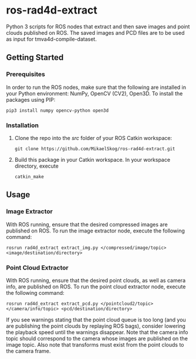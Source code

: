 # ros-rad4d-extract
Python 3 scripts for ROS nodes that extract and then save images and point clouds published on ROS. The saved images and PCD files are to be used as input for tmva4d-compile-dataset.

## Getting Started
### Prerequisites
In order to run the ROS nodes, make sure that the following are installed in your Python environment: NumPy, OpenCV (CV2), Open3D. To install the packages using PIP:
```
pip3 install numpy opencv-python open3d
```

### Installation
1. Clone the repo into the _src_ folder of your ROS Catkin workspace:
   ```
   git clone https://github.com/MikaelSkog/ros-rad4d-extract.git
   ```
2. Build this package in your Catkin workspace. In your workspace directory, execute
   ```
   catkin_make
   ```

## Usage
### Image Extractor
With ROS running, ensure that the desired compressed images are published on ROS. To run the image extractor node, execute the following command:
```
rosrun rad4d_extract extract_img.py </compressed/image/topic> <image/destination/directory>
```
### Point Cloud Extractor
With ROS running, ensure that the desired point clouds, as well as camera info, are published on ROS. To run the point cloud extractor node, execute the following command:
```
rosrun rad4d_extract extract_pcd.py </pointcloud2/topic> </camera/info/topic> <pcd/destination/directory>
```
If you see warnings stating that the point cloud queue is too long (and you are publishing the point clouds by replaying ROS bags), consider lowering the playback speed until the warnings disappear. Note that the camera info topic should correspond to the camera whose images are published on the image topic. Also note that transforms must exist from the point clouds to the camera frame.
